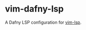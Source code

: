 # vim-dafny-lsp

A Dafny LSP configuration for [vim-lsp](https://github.com/prabirshrestha/vim-lsp).
